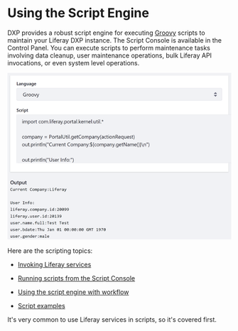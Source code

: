 # Using the Script Engine

DXP provides a robust script engine for executing [Groovy](http://groovy-lang.org/) scripts to maintain your Liferay DXP instance. The 
Script Console is available in the Control Panel. You can execute scripts to perform maintenance tasks involving data cleanup, user maintenance operations, bulk Liferay API invocations, or even system level operations.

![Figure 1: The Script Console provides context variables, such as the current actionRequest and lets you invoke Liferay services using Groovy. ](./using-the-script-engine/images/groovy-script-current-user-info.png)

Here are the scripting topics: 

- [Invoking Liferay services](./invoking-liferay-services-from-scripts.md)

- [Running scripts from the Script Console](./running-scripts-from-the-script-console.md)

- [Using the script engine with workflow](./using-the-script-engine-in-workflow.md)

- [Script examples](./script-examples.md)

It's very common to use Liferay services in scripts, so it's covered first. 
